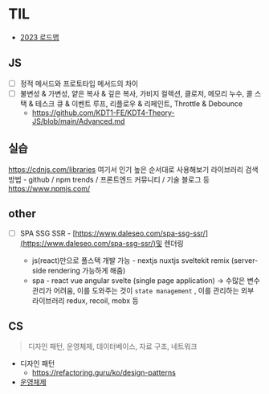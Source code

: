 # TIL

- [2023 로드맵](https://roadmap.sh/frontend)

## JS

- [ ] 정적 메서드와 프로토타입 메서드의 차이
- [ ] 불변성 & 가변성, 얕은 복사 & 깊은 복사, 가비지 컬렉션, 클로저, 메모리 누수, 콜 스택 & 테스크 큐 & 이벤트 루프, 리플로우 & 리페인트, Throttle & Debounce
  - https://github.com/KDT1-FE/KDT4-Theory-JS/blob/main/Advanced.md

## 실습

https://cdnjs.com/libraries 여기서 인기 높은 순서대로 사용해보기
라이브러리 검색 방법 - github / npm trends / 프론트엔드 커뮤니티 / 기술 블로그 등
https://www.npmjs.com/

## other

- [ ] SPA SSG SSR - [https://www.daleseo.com/spa-ssg-ssr/](https://www.daleseo.com/spa-ssg-ssr/)및 렌더링

  - js(react)만으로 풀스택 개발 가능 - nextjs nuxtjs sveltekit remix (server-side rendering 가능하게 해줌)
  - spa - react vue angular svelte (single page application) → 수많은 변수 관리가 어려움, 이를 도와주는 것이 `state management` , 이를 관리하는 외부 라이브러리 redux, recoil, mobx 등

## CS

> 디자인 패턴, 운영체제, 데이터베이스, 자료 구조, 네트워크

- 디자인 패턴
  - https://refactoring.guru/ko/design-patterns
- [운영체제](./img/%EC%9A%B4%EC%98%81%EC%B2%B4%EC%A0%9C.png)
